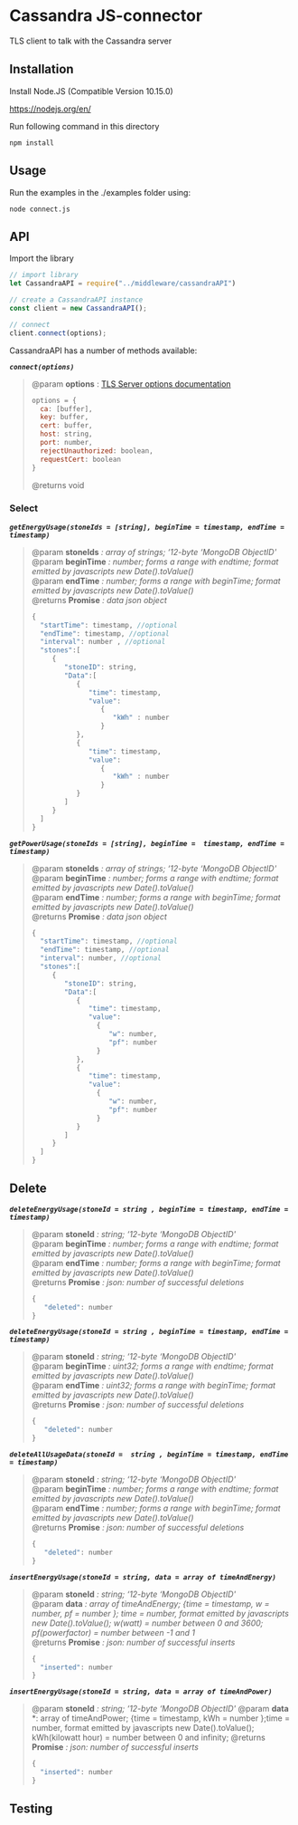 # Cassandra JS-connector

TLS client to talk with the Cassandra server

## Installation
Install Node.JS (Compatible Version 10.15.0)

https://nodejs.org/en/

Run following command in this directory
```
npm install
```

## Usage

Run the examples in the ./examples folder using:
```
node connect.js
```

## API

Import the library
``` javascript
// import library
let CassandraAPI = require("../middleware/cassandraAPI")

// create a CassandraAPI instance
const client = new CassandraAPI();

// connect
client.connect(options);
```

CassandraAPI has a number of methods available:

***`connect(options)`***
> @param **options** : [TLS Server options documentation](https://nodejs.org/api/tls.html#tls_new_tls_tlssocket_socket_options "TLSServer Documentation")
> ``` js 
> options = {
>   ca: [buffer],
>   key: buffer,
>   cert: buffer,
>   host: string,
>   port: number,
>   rejectUnauthorized: boolean,
>   requestCert: boolean
> }
> ```
> @returns void  

### Select
***`getEnergyUsage(stoneIds = [string], beginTime = timestamp, endTime = timestamp)`***
> @param **stoneIds** *: array of strings; ‘12-byte ‘MongoDB ObjectID'*  
> @param **beginTime** *: number; forms a range with endtime;  format emitted by javascripts new Date().toValue()*  
> @param **endTime** *: number; forms a range with beginTime;  format emitted by javascripts new Date().toValue()*  
> @returns **Promise<data>** *: data json object*
> ```js
> {
>   "startTime": timestamp, //optional
>   "endTime": timestamp, //optional
>   "interval": number , //optional
>   "stones":[
>      {
>         "stoneID": string,
>         "Data":[
>            {
>               "time": timestamp,
>               "value":
>                  {
>                     "kWh" : number
>                  }
>            },
>            {
>               "time": timestamp,
>               "value":
>                  {
>                     "kWh" : number
>                  }
>            }
>         ]
>      }
>   ]
>}
>```


***`getPowerUsage(stoneIds = [string], beginTime =  timestamp, endTime = timestamp)`***
> @param **stoneIds** *: array of strings; ‘12-byte ‘MongoDB ObjectID'*  
> @param **beginTime** *: number; forms a range with endtime;  format emitted by javascripts new Date().toValue()*  
> @param **endTime** *: number; forms a range with beginTime;  format emitted by javascripts new Date().toValue()*  
> @returns **Promise<data>** *: data json object*  
>```js
> {
>   "startTime": timestamp, //optional
>   "endTime": timestamp, //optional
>   "interval": number, //optional
>   "stones":[
>      {
>         "stoneID": string,
>         "Data":[
>            {
>               "time": timestamp,
>               "value":
>                 {
>                    "w": number,
>                    "pf": number
>                 }
>            },
>            {
>               "time": timestamp,
>               "value":
>                 {
>                    "w": number,
>                    "pf": number
>                 }
>            }
>         ]
>      }
>   ]
>}
>```

## Delete

***`deleteEnergyUsage(stoneId = string , beginTime = timestamp, endTime = timestamp)`***
> @param **stoneId** *: string; ‘12-byte ‘MongoDB ObjectID'*  
> @param **beginTime** *: number; forms a range with endtime; format emitted by javascripts new Date().toValue()*  
> @param **endTime** *: number; forms a range with beginTime; format emitted by javascripts new Date().toValue()*  
> @returns **Promise<data>** *: json: number of successful deletions*    
>```js
> {
>	 "deleted": number
>}
>```

***`deleteEnergyUsage(stoneId = string , beginTime = timestamp, endTime = timestamp)`***
> @param **stoneId** *: string; ‘12-byte ‘MongoDB ObjectID'*  
> @param **beginTime** *: uint32; forms a range with endtime; format emitted by javascripts new Date().toValue()*  
> @param **endTime** *: uint32; forms a range with beginTime; format emitted by javascripts new Date().toValue()*  
> @returns **Promise<data>** *: json: number of successful deletions*  
>```js 
> {
>	 "deleted": number
>}
>```

***`deleteAllUsageData(stoneId =  string , beginTime = timestamp, endTime = timestamp)`***
> @param **stoneId** *: string; ‘12-byte ‘MongoDB ObjectID'*  
> @param **beginTime** *: number; forms a range with endtime; format emitted by javascripts new Date().toValue()*  
> @param **endTime** *: number; forms a range with beginTime; format emitted by javascripts new Date().toValue()*  
> @returns **Promise<data>** *: json: number of successful deletions*  
>```js
> {
>	 "deleted": number
>}
>```

***`insertEnergyUsage(stoneId = string, data = array of timeAndEnergy)`***
> @param **stoneId** *: string; ‘12-byte ‘MongoDB ObjectID'*  
> @param **data** *: array of timeAndEnergy; {time = timestamp, w = number, pf = number }; time = number, format emitted by javascripts new Date().toValue(); w(watt) = number between 0 and 3600; pf(powerfactor) = number between -1 and 1*  
> @returns **Promise<data>** *: json: number of successful inserts*  
>```js
> {
>	"inserted": number
>}
>```

***`insertEnergyUsage(stoneId = string, data = array of timeAndPower)
`***
> @param **stoneId** *: string; ‘12-byte ‘MongoDB ObjectID'*
> @param **data** *: array of timeAndPower; {time = timestamp, kWh = number };time = number, format emitted by javascripts new Date().toValue(); kWh(kilowatt hour) = number between 0 and infinity; 
> @returns **Promise<data>** *: json: number of successful inserts*
>```js
> {
>	"inserted": number
>}
>```

## Testing
